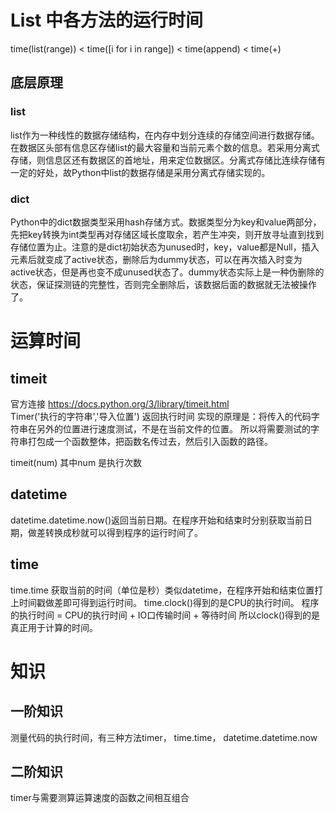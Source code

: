 # List 中各方法的运行时间
time(list(range)) < time([i for i in range]) < time(append) < time(+)

## 底层原理
### list
list作为一种线性的数据存储结构，在内存中划分连续的存储空间进行数据存储。在数据区头部有信息区存储list的最大容量和当前元素个数的信息。若采用分离式存储，则信息区还有数据区的首地址，用来定位数据区。分离式存储比连续存储有一定的好处，故Python中list的数据存储是采用分离式存储实现的。
### dict
Python中的dict数据类型采用hash存储方式。数据类型分为key和value两部分，先把key转换为int类型再对存储区域长度取余，若产生冲突，则开放寻址直到找到存储位置为止。注意的是dict初始状态为unused时，key，value都是Null，插入元素后就变成了active状态，删除后为dummy状态，可以在再次插入时变为active状态，但是再也变不成unused状态了。dummy状态实际上是一种伪删除的状态，保证探测链的完整性，否则完全删除后，该数据后面的数据就无法被操作了。


# 运算时间
## timeit
官方连接 https://docs.python.org/3/library/timeit.html  
 Timer('执行的字符串','导入位置')  返回执行时间
 实现的原理是：将传入的代码字符串在另外的位置进行速度测试，不是在当前文件的位置。
 所以将需要测试的字符串打包成一个函数整体，把函数名传过去，然后引入函数的路径。

timeit(num) 其中num 是执行次数
## datetime
datetime.datetime.now()返回当前日期。在程序开始和结束时分别获取当前日期，做差转换成秒就可以得到程序的运行时间了。

## time
time.time 获取当前的时间（单位是秒）类似datetime，在程序开始和结束位置打上时间戳做差即可得到运行时间。
time.clock()得到的是CPU的执行时间。 
程序的执行时间 = CPU的执行时间 + IO口传输时间 + 等待时间
所以clock()得到的是真正用于计算的时间。

# 知识
## 一阶知识
测量代码的执行时间，有三种方法timer， time.time， datetime.datetime.now
## 二阶知识
timer与需要测算运算速度的函数之间相互组合

